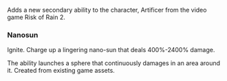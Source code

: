 Adds a new secondary ability to the character, Artificer from the video game Risk of Rain 2.

### Nanosun
Ignite. Charge up a lingering nano-sun that deals 400%-2400% damage.

The ability launches a sphere that continuously damages in an area around it. Created from existing game assets.
